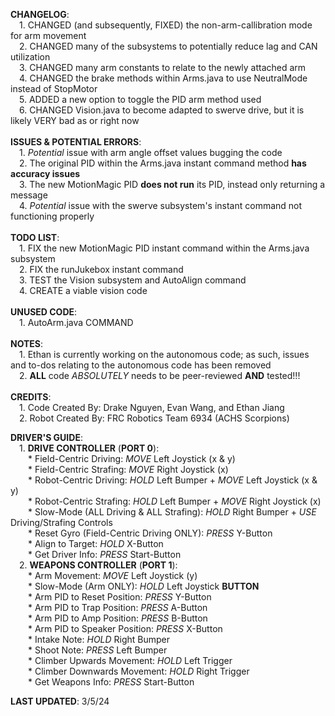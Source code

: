 **CHANGELOG**:  <br> 
&ensp;&ensp;1. CHANGED (and subsequently, FIXED) the non-arm-callibration mode for arm movement  <br> 
&ensp;&ensp;2. CHANGED many of the subsystems to potentially reduce lag and CAN utilization  <br> 
&ensp;&ensp;3. CHANGED many arm constants to relate to the newly attached arm  <br> 
&ensp;&ensp;4. CHANGED the brake methods within Arms.java to use NeutralMode instead of StopMotor  <br> 
&ensp;&ensp;5. ADDED a new option to toggle the PID arm method used  <br> 
&ensp;&ensp;6. CHANGED Vision.java to become adapted to swerve drive, but it is likely VERY bad as or right now  <br>   
**ISSUES & POTENTIAL ERRORS**:  <br> 
&ensp;&ensp;1. *Potential* issue with arm angle offset values bugging the code  <br> 
&ensp;&ensp;2. The original PID within the Arms.java instant command method **has accuracy issues**  <br> 
&ensp;&ensp;3. The new MotionMagic PID **does not run** its PID, instead only returning a message  <br> 
&ensp;&ensp;4. *Potential* issue with the swerve subsystem's instant command not functioning properly  <br>   
**TODO LIST**:  <br> 
&ensp;&ensp;1. FIX the new MotionMagic PID instant command within the Arms.java subsystem  <br> 
&ensp;&ensp;2. FIX the runJukebox instant command  <br> 
&ensp;&ensp;3. TEST the Vision subsystem and AutoAlign command  <br> 
&ensp;&ensp;4. CREATE a viable vision code  <br>   
**UNUSED CODE**:  <br> 
&ensp;&ensp;1. AutoArm.java COMMAND  <br>   
**NOTES**:  <br> 
&ensp;&ensp;1. Ethan is currently working on the autonomous code; as such, issues and to-dos relating to the autonomous code has been removed  <br> 
&ensp;&ensp;2. **ALL** code *ABSOLUTELY* needs to be peer-reviewed **AND** tested!!!  <br>   
**CREDITS**:  <br> 
&ensp;&ensp;1. Code Created By: Drake Nguyen, Evan Wang, and Ethan Jiang  <br> 
&ensp;&ensp;2. Robot Created By: FRC Robotics Team 6934 (ACHS Scorpions)  <br>   

**DRIVER'S GUIDE**:  <br> 
&ensp;&ensp;1. **DRIVE CONTROLLER** (**PORT 0**):  <br> 
&ensp;&ensp;&ensp;&ensp;* Field-Centric Driving: *MOVE* Left Joystick (x & y)  <br> 
&ensp;&ensp;&ensp;&ensp;* Field-Centric Strafing: *MOVE* Right Joystick (x)  <br> 
&ensp;&ensp;&ensp;&ensp;* Robot-Centric Driving: *HOLD* Left Bumper + *MOVE* Left Joystick (x & y)  <br> 
&ensp;&ensp;&ensp;&ensp;* Robot-Centric Strafing: *HOLD* Left Bumper + *MOVE* Right Joystick (x)  <br> 
&ensp;&ensp;&ensp;&ensp;* Slow-Mode (ALL Driving & ALL Strafing): *HOLD* Right Bumper + *USE* Driving/Strafing Controls  <br> 
&ensp;&ensp;&ensp;&ensp;* Reset Gyro (Field-Centric Driving ONLY): *PRESS* Y-Button  <br> 
&ensp;&ensp;&ensp;&ensp;* Align to Target: *HOLD* X-Button  <br> 
&ensp;&ensp;&ensp;&ensp;* Get Driver Info: *PRESS* Start-Button  <br> 
&ensp;&ensp;2. **WEAPONS CONTROLLER** (**PORT 1**): <br> 
&ensp;&ensp;&ensp;&ensp;* Arm Movement: *MOVE* Left Joystick (y)  <br> 
&ensp;&ensp;&ensp;&ensp;* Slow-Mode (Arm ONLY): *HOLD* Left Joystick **BUTTON**  <br> 
&ensp;&ensp;&ensp;&ensp;* Arm PID to Reset Position: *PRESS* Y-Button  <br> 
&ensp;&ensp;&ensp;&ensp;* Arm PID to Trap Position: *PRESS* A-Button  <br> 
&ensp;&ensp;&ensp;&ensp;* Arm PID to Amp Position: *PRESS* B-Button  <br> 
&ensp;&ensp;&ensp;&ensp;* Arm PID to Speaker Position: *PRESS* X-Button  <br> 
&ensp;&ensp;&ensp;&ensp;* Intake Note: *HOLD* Right Bumper  <br> 
&ensp;&ensp;&ensp;&ensp;* Shoot Note: *PRESS* Left Bumper  <br> 
&ensp;&ensp;&ensp;&ensp;* Climber Upwards Movement: *HOLD* Left Trigger  <br> 
&ensp;&ensp;&ensp;&ensp;* Climber Downwards Movement: *HOLD* Right Trigger  <br> 
&ensp;&ensp;&ensp;&ensp;* Get Weapons Info: *PRESS* Start-Button  <br>   

**LAST UPDATED**: 3/5/24
